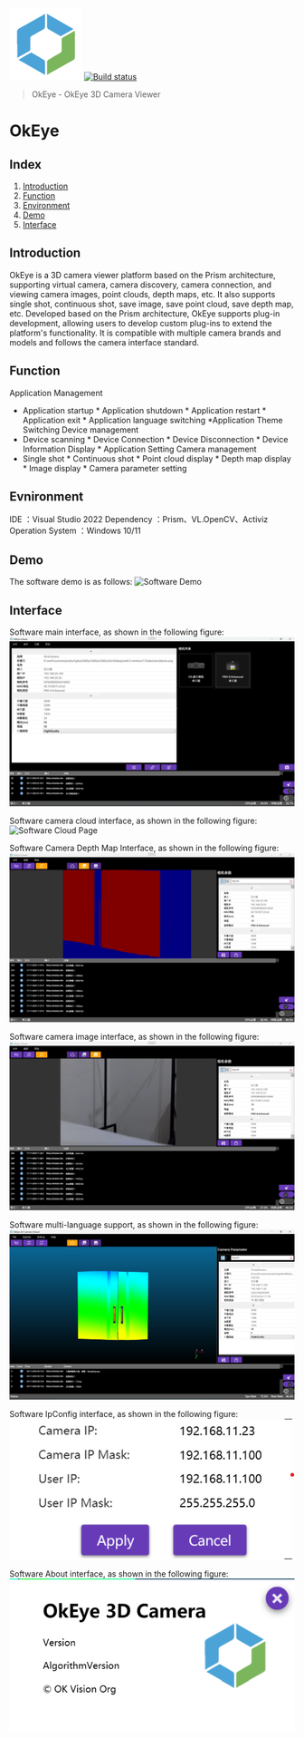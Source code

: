 ![LOGO](OkEye/Doc/logo128.png ) [![Build status](https://ci.appveyor.com/api/projects/status/j00uyvqnm54rdlkb?svg=true)](https://ci.appveyor.com/project/khellang/scrutor)
> OkEye - OkEye 3D Camera Viewer
# OkEye

##	Index

1. [Introduction](#section_introduction)
2. [Function](#section_function)
3. [Environment](#section_enviroment)
4. [Demo](#section_demo)
5. [Interface](#section_interface)

<a name="section_introduction"></a>
## Introduction
OkEye is a 3D camera viewer platform based on the Prism architecture, supporting virtual camera, camera discovery, camera connection, and viewing camera images, point clouds, depth maps, etc. It also supports single shot, continuous shot, save image, save point cloud, save depth map, etc. Developed based on the Prism architecture, 
OkEye supports plug-in development, allowing users to develop custom plug-ins to extend the platform's functionality. It is compatible with multiple camera brands and models and follows the camera interface standard. 

<a name="section_function"></a>
## Function

Application Management
* Application startup * Application shutdown * Application restart * Application exit * Application language switching *Application Theme Switching
Device management
* Device scanning * Device Connection * Device Disconnection * Device Information Display * Application Setting
Camera management
* Single shot * Continuous shot * Point cloud display * Depth map display * Image display * Camera parameter setting


<a name="section_environment"></a>
## Evnironment
IDE ：Visual Studio 2022
Dependency ：Prism、VL.OpenCV、Activiz
Operation System ：Windows 10/11

<a name="section_demo"></a>
## Demo
The software demo is as follows:
![Software Demo](OkEye/Doc/Demo.gif "Software Demo")

<a name="section_interface"></a>
## Interface
Software main interface, as shown in the following figure:
![Software main interface](OkEye/Doc/MainPage.png "Software main interface, device connection interface")

Software camera cloud interface, as shown in the following figure:
![Software Cloud Page](OkEye/Doc/CloudPage.png "Software Cloud Page")

Software Camera Depth Map Interface, as shown in the following figure:
![Software Camera Depth Map Interface](OkEye/Doc/CameraDepthPage.png "Software Camera Depth Map Interface")

Software camera image interface, as shown in the following figure:
![Software Camera Image Interface](OkEye/Doc/CameraImagePage.png "Software Camera Image Interface")

Software multi-language support, as shown in the following figure:
![Software multi-language support](OkEye/Doc/MultiLanguage.png "Software multi-language support")


Software IpConfig interface, as shown in the following figure:
![Software IpConfig](OkEye/Doc/IpConfigDialog.png "Software IpConfig Dialog")

Software About interface, as shown in the following figure:
![Software About](OkEye/Doc/AboutDialog.png "Software About")


